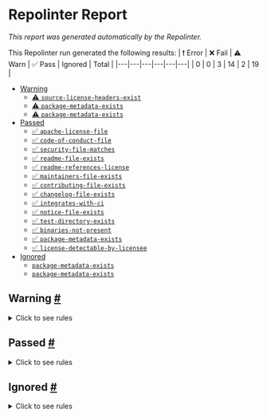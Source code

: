 # Repolinter Report

*This report was generated automatically by the Repolinter.*

This Repolinter run generated the following results:
| ❗  Error | ❌  Fail | ⚠️  Warn | ✅  Pass | Ignored | Total |
|---|---|---|---|---|---|
| 0 | 0 | 3 | 14 | 2 | 19 |

- [Warning](#user-content-warning)
  - [⚠️ `source-license-headers-exist`](#user-content--source-license-headers-exist)
  - [⚠️ `package-metadata-exists`](#user-content--package-metadata-exists)
  - [⚠️ `package-metadata-exists`](#user-content--package-metadata-exists)
- [Passed](#user-content-passed)
  - [✅ `apache-license-file`](#user-content--apache-license-file)
  - [✅ `code-of-conduct-file`](#user-content--code-of-conduct-file)
  - [✅ `security-file-matches`](#user-content--security-file-matches)
  - [✅ `readme-file-exists`](#user-content--readme-file-exists)
  - [✅ `readme-references-license`](#user-content--readme-references-license)
  - [✅ `maintainers-file-exists`](#user-content--maintainers-file-exists)
  - [✅ `contributing-file-exists`](#user-content--contributing-file-exists)
  - [✅ `changelog-file-exists`](#user-content--changelog-file-exists)
  - [✅ `integrates-with-ci`](#user-content--integrates-with-ci)
  - [✅ `notice-file-exists`](#user-content--notice-file-exists)
  - [✅ `test-directory-exists`](#user-content--test-directory-exists)
  - [✅ `binaries-not-present`](#user-content--binaries-not-present)
  - [✅ `package-metadata-exists`](#user-content--package-metadata-exists)
  - [✅ `license-detectable-by-licensee`](#user-content--license-detectable-by-licensee)
- [Ignored](#user-content-ignored)
  - [`package-metadata-exists`](#user-content-package-metadata-exists)
  - [`package-metadata-exists`](#user-content-package-metadata-exists)

## Warning <a href="#user-content-warning" id="warning">#</a>

<details>
<summary>Click to see rules</summary>

### ⚠️ `source-license-headers-exist` <a href="#user-content--source-license-headers-exist" id="-source-license-headers-exist">#</a>

Below is a list of files or patterns that failed:

- `protoutil/fakes/signer_serializer.go`: The first 7 lines do not contain the pattern(s): Copyright, License.
- `common/configtx/mock/policy.go`: The first 7 lines do not contain the pattern(s): Copyright, License.
- `common/configtx/mock/policy_manager.go`: The first 7 lines do not contain the pattern(s): Copyright, License.
- `common/deliver/mock/block_iterator.go`: The first 7 lines do not contain the pattern(s): Copyright, License.
- `common/deliver/mock/block_reader.go`: The first 7 lines do not contain the pattern(s): Copyright, License.
- `common/deliver/mock/chain.go`: The first 7 lines do not contain the pattern(s): Copyright, License.
- `common/deliver/mock/chain_manager.go`: The first 7 lines do not contain the pattern(s): Copyright, License.
- `common/deliver/mock/filtered_response_sender.go`: The first 7 lines do not contain the pattern(s): Copyright, License.
- `common/deliver/mock/inspector.go`: The first 7 lines do not contain the pattern(s): Copyright, License.
- `common/deliver/mock/policy_checker.go`: The first 7 lines do not contain the pattern(s): Copyright, License.
- `common/deliver/mock/private_data_response_sender.go`: The first 7 lines do not contain the pattern(s): Copyright, License.
- `common/deliver/mock/receiver.go`: The first 7 lines do not contain the pattern(s): Copyright, License.
- `common/deliver/mock/response_sender.go`: The first 7 lines do not contain the pattern(s): Copyright, License.
- `common/flogging/mock/observer.go`: The first 7 lines do not contain the pattern(s): Copyright, License.
- `common/flogging/mock/write_syncer.go`: The first 7 lines do not contain the pattern(s): Copyright, License.
- `common/grpclogging/fakes/echo_service.go`: The first 7 lines do not contain the pattern(s): Copyright, License.
- `common/grpclogging/fakes/leveler.go`: The first 7 lines do not contain the pattern(s): Copyright, License.
- `common/grpcmetrics/fakes/echo_service.go`: The first 7 lines do not contain the pattern(s): Copyright, License.
- `common/metrics/metricsfakes/counter.go`: The first 7 lines do not contain the pattern(s): Copyright, License.
- `common/metrics/metricsfakes/gauge.go`: The first 7 lines do not contain the pattern(s): Copyright, License.
- `common/metrics/metricsfakes/histogram.go`: The first 7 lines do not contain the pattern(s): Copyright, License.
- `common/metrics/metricsfakes/provider.go`: The first 7 lines do not contain the pattern(s): Copyright, License.
- `common/policies/mocks/identity.go`: The first 7 lines do not contain the pattern(s): Copyright, License.
- `common/policies/mocks/identity_deserializer.go`: The first 7 lines do not contain the pattern(s): Copyright, License.
- `core/aclmgmt/mocks/defaultaclprovider.go`: The first 7 lines do not contain the pattern(s): Copyright, License.
- `core/aclmgmt/mocks/signer_serializer.go`: The first 7 lines do not contain the pattern(s): Copyright, License.
- `core/cclifecycle/mocks/enumerator.go`: The first 7 lines do not contain the pattern(s): Copyright, License.
- `core/cclifecycle/mocks/metadata_change_listener.go`: The first 7 lines do not contain the pattern(s): Copyright, License.
- `core/cclifecycle/mocks/query.go`: The first 7 lines do not contain the pattern(s): Copyright, License.
- `core/cclifecycle/mocks/query_creator.go`: The first 7 lines do not contain the pattern(s): Copyright, License.
- `core/chaincode/fake/application_config_retriever.go`: The first 7 lines do not contain the pattern(s): Copyright, License.
- `core/chaincode/fake/context_registry.go`: The first 7 lines do not contain the pattern(s): Copyright, License.
- `core/chaincode/fake/launch_registry.go`: The first 7 lines do not contain the pattern(s): Copyright, License.
- `core/chaincode/fake/message_handler.go`: The first 7 lines do not contain the pattern(s): Copyright, License.
- `core/chaincode/fake/query_response_builder.go`: The first 7 lines do not contain the pattern(s): Copyright, License.
- `core/chaincode/fake/registry.go`: The first 7 lines do not contain the pattern(s): Copyright, License.
- `core/chaincode/mock/acl_provider.go`: The first 7 lines do not contain the pattern(s): Copyright, License.
- `core/chaincode/mock/application_capabilities.go`: The first 7 lines do not contain the pattern(s): Copyright, License.
- `core/chaincode/mock/application_config.go`: The first 7 lines do not contain the pattern(s): Copyright, License.
- `core/chaincode/mock/ccstreamhandler.go`: The first 7 lines do not contain the pattern(s): Copyright, License.
- `core/chaincode/mock/cert_generator.go`: The first 7 lines do not contain the pattern(s): Copyright, License.
- `core/chaincode/mock/chaincode_stream.go`: The first 7 lines do not contain the pattern(s): Copyright, License.
- `core/chaincode/mock/collection_store.go`: The first 7 lines do not contain the pattern(s): Copyright, License.
- `core/chaincode/mock/connectionhandler.go`: The first 7 lines do not contain the pattern(s): Copyright, License.
- `core/chaincode/mock/container_router.go`: The first 7 lines do not contain the pattern(s): Copyright, License.
- `core/chaincode/mock/history_query_executor.go`: The first 7 lines do not contain the pattern(s): Copyright, License.
- `core/chaincode/mock/invoker.go`: The first 7 lines do not contain the pattern(s): Copyright, License.
- `core/chaincode/mock/ledger_getter.go`: The first 7 lines do not contain the pattern(s): Copyright, License.
- `core/chaincode/mock/lifecycle.go`: The first 7 lines do not contain the pattern(s): Copyright, License.
- `core/chaincode/mock/peer_ledger.go`: The first 7 lines do not contain the pattern(s): Copyright, License.
- `core/chaincode/mock/policy.go`: The first 7 lines do not contain the pattern(s): Copyright, License.
- `core/chaincode/mock/policy_manager.go`: The first 7 lines do not contain the pattern(s): Copyright, License.
- `core/chaincode/mock/resources.go`: The first 7 lines do not contain the pattern(s): Copyright, License.
- `core/chaincode/mock/results_iterator.go`: The first 7 lines do not contain the pattern(s): Copyright, License.
- `core/chaincode/mock/runtime.go`: The first 7 lines do not contain the pattern(s): Copyright, License.
- `core/chaincode/mock/transaction_registry.go`: The first 7 lines do not contain the pattern(s): Copyright, License.
- `core/chaincode/mock/tx_simulator.go`: The first 7 lines do not contain the pattern(s): Copyright, License.
- `core/container/mock/docker_builder.go`: The first 7 lines do not contain the pattern(s): Copyright, License.
- `core/container/mock/external_builder.go`: The first 7 lines do not contain the pattern(s): Copyright, License.
- `core/container/mock/instance.go`: The first 7 lines do not contain the pattern(s): Copyright, License.
- `core/container/mock/package_provider.go`: The first 7 lines do not contain the pattern(s): Copyright, License.
- `core/deliverservice/fake/ledger_info.go`: The first 7 lines do not contain the pattern(s): Copyright, License.
- `core/dispatcher/mock/protobuf.go`: The first 7 lines do not contain the pattern(s): Copyright, License.
- `core/endorser/fake/channel_fetcher.go`: The first 7 lines do not contain the pattern(s): Copyright, License.
- `core/endorser/fake/history_query_executor.go`: The first 7 lines do not contain the pattern(s): Copyright, License.
- `core/endorser/fake/id_deserializer.go`: The first 7 lines do not contain the pattern(s): Copyright, License.
- `core/endorser/fake/identity.go`: The first 7 lines do not contain the pattern(s): Copyright, License.
- `core/endorser/fake/prvt_data_distributor.go`: The first 7 lines do not contain the pattern(s): Copyright, License.
- `core/endorser/fake/query_executor.go`: The first 7 lines do not contain the pattern(s): Copyright, License.
- `core/endorser/fake/support.go`: The first 7 lines do not contain the pattern(s): Copyright, License.
- `core/endorser/fake/tx_simulator.go`: The first 7 lines do not contain the pattern(s): Copyright, License.
- `core/endorser/mocks/channel_state_retriever.go`: The first 7 lines do not contain the pattern(s): Copyright, License.
- `core/endorser/mocks/plugin_mapper.go`: The first 7 lines do not contain the pattern(s): Copyright, License.
- `core/endorser/mocks/query_creator.go`: The first 7 lines do not contain the pattern(s): Copyright, License.
- `core/endorser/mocks/transient_store_retriever.go`: The first 7 lines do not contain the pattern(s): Copyright, License.
- `core/ledger/mock/cc_event_listener.go`: The first 7 lines do not contain the pattern(s): Copyright, License.
- `core/ledger/mock/cc_event_provider.go`: The first 7 lines do not contain the pattern(s): Copyright, License.
- `core/ledger/mock/custom_tx_processor.go`: The first 7 lines do not contain the pattern(s): Copyright, License.
- `core/ledger/mock/deployed_ccinfo_provider.go`: The first 7 lines do not contain the pattern(s): Copyright, License.
- `core/ledger/mock/health_check_registry.go`: The first 7 lines do not contain the pattern(s): Copyright, License.
- `core/ledger/mock/membership_info_provider.go`: The first 7 lines do not contain the pattern(s): Copyright, License.
- `core/ledger/mock/query_executor.go`: The first 7 lines do not contain the pattern(s): Copyright, License.
- `core/ledger/mock/state_listener.go`: The first 7 lines do not contain the pattern(s): Copyright, License.
- `core/ledger/mock/tx_simulator.go`: The first 7 lines do not contain the pattern(s): Copyright, License.
- `core/middleware/fakes/http_handler.go`: The first 7 lines do not contain the pattern(s): Copyright, License.
- `core/operations/fakes/healthchecker.go`: The first 7 lines do not contain the pattern(s): Copyright, License.
- `core/operations/fakes/logger.go`: The first 7 lines do not contain the pattern(s): Copyright, License.
- `core/peer/mock/collection_policy_checker.go`: The first 7 lines do not contain the pattern(s): Copyright, License.
- `core/peer/mock/identity_deserializer_manager.go`: The first 7 lines do not contain the pattern(s): Copyright, License.
- `core/peer/mock/peer_ledger.go`: The first 7 lines do not contain the pattern(s): Copyright, License.
- `core/policy/mocks/channel_policy_manager_getter.go`: The first 7 lines do not contain the pattern(s): Copyright, License.
- `core/policy/mocks/channel_policy_reference_provider.go`: The first 7 lines do not contain the pattern(s): Copyright, License.
- `core/policy/mocks/identity.go`: The first 7 lines do not contain the pattern(s): Copyright, License.
- `core/policy/mocks/identity_deserializer.go`: The first 7 lines do not contain the pattern(s): Copyright, License.
- `core/policy/mocks/policy.go`: The first 7 lines do not contain the pattern(s): Copyright, License.
- `core/policy/mocks/policy_manager.go`: The first 7 lines do not contain the pattern(s): Copyright, License.
- `core/policy/mocks/signature_policy_provider.go`: The first 7 lines do not contain the pattern(s): Copyright, License.
- `core/scc/mock/chaincode.go`: The first 7 lines do not contain the pattern(s): Copyright, License.
- `core/scc/mock/chaincode_stream_handler.go`: The first 7 lines do not contain the pattern(s): Copyright, License.
- `core/scc/mock/selfdescribingsyscc.go`: The first 7 lines do not contain the pattern(s): Copyright, License.
- `discovery/cmd/mocks/channel_response.go`: The first 7 lines do not contain the pattern(s): Copyright, License.
- `discovery/cmd/mocks/command_registrar.go`: The first 7 lines do not contain the pattern(s): Copyright, License.
- `discovery/cmd/mocks/local_response.go`: The first 7 lines do not contain the pattern(s): Copyright, License.
- `discovery/cmd/mocks/response_parser.go`: The first 7 lines do not contain the pattern(s): Copyright, License.
- `discovery/cmd/mocks/service_response.go`: The first 7 lines do not contain the pattern(s): Copyright, License.
- `discovery/cmd/mocks/stub.go`: The first 7 lines do not contain the pattern(s): Copyright, License.
- `discovery/support/mocks/channel_config_getter.go`: The first 7 lines do not contain the pattern(s): Copyright, License.
- `discovery/support/mocks/channel_policy_manager_getter.go`: The first 7 lines do not contain the pattern(s): Copyright, License.
- `discovery/support/mocks/config_block_getter.go`: The first 7 lines do not contain the pattern(s): Copyright, License.
- `discovery/support/mocks/configtx_validator.go`: The first 7 lines do not contain the pattern(s): Copyright, License.
- `discovery/support/mocks/evaluator.go`: The first 7 lines do not contain the pattern(s): Copyright, License.
- `discovery/support/mocks/gossip_support.go`: The first 7 lines do not contain the pattern(s): Copyright, License.
- `discovery/support/mocks/identity.go`: The first 7 lines do not contain the pattern(s): Copyright, License.
- `discovery/support/mocks/msp_manager.go`: The first 7 lines do not contain the pattern(s): Copyright, License.
- `discovery/support/mocks/policy_manager.go`: The first 7 lines do not contain the pattern(s): Copyright, License.
- `discovery/support/mocks/resources.go`: The first 7 lines do not contain the pattern(s): Copyright, License.
- `discovery/support/mocks/verifier.go`: The first 7 lines do not contain the pattern(s): Copyright, License.
- `gossip/api/mocks/security_advisor.go`: The first 7 lines do not contain the pattern(s): Copyright, License.
- `gossip/comm/mocks/mock_stream.go`: The first 7 lines do not contain the pattern(s): Copyright, License.
- `gossip/privdata/mocks/app_capabilities.go`: The first 7 lines do not contain the pattern(s): Copyright, License.
- `gossip/privdata/mocks/capability_provider.go`: The first 7 lines do not contain the pattern(s): Copyright, License.
- `gossip/privdata/mocks/collection_access_factory.go`: The first 7 lines do not contain the pattern(s): Copyright, License.
- `gossip/privdata/mocks/collection_access_policy.go`: The first 7 lines do not contain the pattern(s): Copyright, License.
- `gossip/privdata/mocks/collection_store.go`: The first 7 lines do not contain the pattern(s): Copyright, License.
- `gossip/privdata/mocks/committer.go`: The first 7 lines do not contain the pattern(s): Copyright, License.
- `gossip/privdata/mocks/config_history_retriever.go`: The first 7 lines do not contain the pattern(s): Copyright, License.
- `gossip/privdata/mocks/missing_pvt_data_tracker.go`: The first 7 lines do not contain the pattern(s): Copyright, License.
- `gossip/privdata/mocks/reconciliation_fetcher.go`: The first 7 lines do not contain the pattern(s): Copyright, License.
- `gossip/privdata/mocks/rw_set_scanner.go`: The first 7 lines do not contain the pattern(s): Copyright, License.
- `gossip/privdata/mocks/sleeper.go`: The first 7 lines do not contain the pattern(s): Copyright, License.
- `gossip/service/mocks/signer_serializer.go`: The first 7 lines do not contain the pattern(s): Copyright, License.
- `orderer/consensus/hcs/app_msg_processor.go`: The first 7 lines do not contain the pattern(s): Copyright.
- `orderer/consensus/hcs/app_msg_processor_test.go`: The first 7 lines do not contain the pattern(s): Copyright.
- `orderer/consensus/hcs/chain.go`: The first 7 lines do not contain the pattern(s): Copyright.
- `orderer/consensus/hcs/chain_test.go`: The first 7 lines do not contain the pattern(s): Copyright.
- `orderer/consensus/hcs/consenter.go`: The first 7 lines do not contain the pattern(s): Copyright.
- `orderer/consensus/hcs/consenter_test.go`: The first 7 lines do not contain the pattern(s): Copyright.
- `orderer/consensus/hcs/hcs_factory_impl.go`: The first 7 lines do not contain the pattern(s): Copyright, License.
- `orderer/consensus/hcs/metrics.go`: The first 7 lines do not contain the pattern(s): Copyright.
- `orderer/consensus/hcs/metrics_test.go`: The first 7 lines do not contain the pattern(s): Copyright.
- `orderer/consensus/mocks/mock_consenter_support.go`: The first 7 lines do not contain the pattern(s): Copyright, License.
- `bccsp/idemix/handlers/mock/big.go`: The first 7 lines do not contain the pattern(s): Copyright, License.
- `bccsp/idemix/handlers/mock/credential.go`: The first 7 lines do not contain the pattern(s): Copyright, License.
- `bccsp/idemix/handlers/mock/credrequest.go`: The first 7 lines do not contain the pattern(s): Copyright, License.
- `bccsp/idemix/handlers/mock/ecp.go`: The first 7 lines do not contain the pattern(s): Copyright, License.
- `bccsp/idemix/handlers/mock/issuer.go`: The first 7 lines do not contain the pattern(s): Copyright, License.
- `bccsp/idemix/handlers/mock/issuer_public_key.go`: The first 7 lines do not contain the pattern(s): Copyright, License.
- `bccsp/idemix/handlers/mock/issuer_secret_key.go`: The first 7 lines do not contain the pattern(s): Copyright, License.
- `bccsp/idemix/handlers/mock/nymsignature_scheme.go`: The first 7 lines do not contain the pattern(s): Copyright, License.
- `bccsp/idemix/handlers/mock/revocation.go`: The first 7 lines do not contain the pattern(s): Copyright, License.
- `bccsp/idemix/handlers/mock/signature_scheme.go`: The first 7 lines do not contain the pattern(s): Copyright, License.
- `bccsp/idemix/handlers/mock/user.go`: The first 7 lines do not contain the pattern(s): Copyright, License.
- `common/flogging/httpadmin/fakes/logging.go`: The first 7 lines do not contain the pattern(s): Copyright, License.
- `common/ledger/testutil/fakes/signing_identity.go`: The first 7 lines do not contain the pattern(s): Copyright, License.
- `core/chaincode/extcc/mock/ccstreamhandler.go`: The first 7 lines do not contain the pattern(s): Copyright, License.
- `core/chaincode/lifecycle/mock/aclprovider.go`: The first 7 lines do not contain the pattern(s): Copyright, License.
- `core/chaincode/lifecycle/mock/application_capabilities.go`: The first 7 lines do not contain the pattern(s): Copyright, License.
- `core/chaincode/lifecycle/mock/application_config.go`: The first 7 lines do not contain the pattern(s): Copyright, License.
- `core/chaincode/lifecycle/mock/application_org_config.go`: The first 7 lines do not contain the pattern(s): Copyright, License.
- `core/chaincode/lifecycle/mock/chaincode_builder.go`: The first 7 lines do not contain the pattern(s): Copyright, License.
- `core/chaincode/lifecycle/mock/chaincode_info_cache.go`: The first 7 lines do not contain the pattern(s): Copyright, License.
- `core/chaincode/lifecycle/mock/chaincode_info_provider.go`: The first 7 lines do not contain the pattern(s): Copyright, License.
- `core/chaincode/lifecycle/mock/chaincode_launcher.go`: The first 7 lines do not contain the pattern(s): Copyright, License.
- `core/chaincode/lifecycle/mock/chaincode_store.go`: The first 7 lines do not contain the pattern(s): Copyright, License.
- `core/chaincode/lifecycle/mock/chaincode_stub.go`: The first 7 lines do not contain the pattern(s): Copyright, License.
- `core/chaincode/lifecycle/mock/channel_config.go`: The first 7 lines do not contain the pattern(s): Copyright, License.
- `core/chaincode/lifecycle/mock/channel_config_source.go`: The first 7 lines do not contain the pattern(s): Copyright, License.
- `core/chaincode/lifecycle/mock/channel_policy_reference_provider.go`: The first 7 lines do not contain the pattern(s): Copyright, License.
- `core/chaincode/lifecycle/mock/convertible_policy.go`: The first 7 lines do not contain the pattern(s): Copyright, License.
- `core/chaincode/lifecycle/mock/inconvertible_policy.go`: The first 7 lines do not contain the pattern(s): Copyright, License.
- `core/chaincode/lifecycle/mock/install_listener.go`: The first 7 lines do not contain the pattern(s): Copyright, License.
- `core/chaincode/lifecycle/mock/installed_chaincodes_lister.go`: The first 7 lines do not contain the pattern(s): Copyright, License.
- `core/chaincode/lifecycle/mock/legacy_ccinfo.go`: The first 7 lines do not contain the pattern(s): Copyright, License.
- `core/chaincode/lifecycle/mock/legacy_lifecycle.go`: The first 7 lines do not contain the pattern(s): Copyright, License.
- `core/chaincode/lifecycle/mock/legacy_metadata_provider.go`: The first 7 lines do not contain the pattern(s): Copyright, License.
- `core/chaincode/lifecycle/mock/metadata_handler.go`: The first 7 lines do not contain the pattern(s): Copyright, License.
- `core/chaincode/lifecycle/mock/metadata_update_listener.go`: The first 7 lines do not contain the pattern(s): Copyright, License.
- `core/chaincode/lifecycle/mock/msp.go`: The first 7 lines do not contain the pattern(s): Copyright, License.
- `core/chaincode/lifecycle/mock/msp_manager.go`: The first 7 lines do not contain the pattern(s): Copyright, License.
- `core/chaincode/lifecycle/mock/package_parser.go`: The first 7 lines do not contain the pattern(s): Copyright, License.
- `core/chaincode/lifecycle/mock/policy_manager.go`: The first 7 lines do not contain the pattern(s): Copyright, License.
- `core/chaincode/lifecycle/mock/query_executor.go`: The first 7 lines do not contain the pattern(s): Copyright, License.
- `core/chaincode/lifecycle/mock/queryexecutor_provider.go`: The first 7 lines do not contain the pattern(s): Copyright, License.
- `core/chaincode/lifecycle/mock/results_iterator.go`: The first 7 lines do not contain the pattern(s): Copyright, License.
- `core/chaincode/lifecycle/mock/rw_state.go`: The first 7 lines do not contain the pattern(s): Copyright, License.
- `core/chaincode/lifecycle/mock/scc_functions.go`: The first 7 lines do not contain the pattern(s): Copyright, License.
- `core/chaincode/lifecycle/mock/state_iterator.go`: The first 7 lines do not contain the pattern(s): Copyright, License.
- `core/chaincode/lifecycle/mock/validation_state.go`: The first 7 lines do not contain the pattern(s): Copyright, License.
- `core/chaincode/persistence/mock/ioreadwriter.go`: The first 7 lines do not contain the pattern(s): Copyright, License.
- `core/chaincode/persistence/mock/legacy_cc_package_locator.go`: The first 7 lines do not contain the pattern(s): Copyright, License.
- `core/chaincode/persistence/mock/metadata_provider.go`: The first 7 lines do not contain the pattern(s): Copyright, License.
- `core/chaincode/persistence/mock/osfileinfo.go`: The first 7 lines do not contain the pattern(s): Copyright, License.
- `core/chaincode/platforms/mock/package_writer.go`: The first 7 lines do not contain the pattern(s): Copyright, License.
- `core/chaincode/platforms/mock/platform.go`: The first 7 lines do not contain the pattern(s): Copyright, License.
- `core/committer/txvalidator/mocks/application_capabilities.go`: The first 7 lines do not contain the pattern(s): Copyright, License.
- `core/committer/txvalidator/mocks/capability_provider.go`: The first 7 lines do not contain the pattern(s): Copyright, License.
- `core/committer/txvalidator/mocks/query_executor.go`: The first 7 lines do not contain the pattern(s): Copyright, License.
- `core/committer/txvalidator/mocks/validator.go`: The first 7 lines do not contain the pattern(s): Copyright, License.
- `core/common/privdata/mock/chaincode_info_provider.go`: The first 7 lines do not contain the pattern(s): Copyright, License.
- `core/common/privdata/mock/identity_deserializer_factory.go`: The first 7 lines do not contain the pattern(s): Copyright, License.
- `core/common/privdata/mock/query_executor.go`: The first 7 lines do not contain the pattern(s): Copyright, License.
- `core/common/privdata/mock/query_executor_factory.go`: The first 7 lines do not contain the pattern(s): Copyright, License.
- `core/container/dockercontroller/mock/dockerclient.go`: The first 7 lines do not contain the pattern(s): Copyright, License.
- `core/container/dockercontroller/mock/platform_builder.go`: The first 7 lines do not contain the pattern(s): Copyright, License.
- `core/ledger/pvtdatapolicy/mock/coll_info_provider.go`: The first 7 lines do not contain the pattern(s): Copyright, License.
- `core/scc/cscc/mocks/acl_provider.go`: The first 7 lines do not contain the pattern(s): Copyright, License.
- `core/scc/cscc/mocks/chaincode_stub.go`: The first 7 lines do not contain the pattern(s): Copyright, License.
- `core/scc/cscc/mocks/channel_policy_manager_getter.go`: The first 7 lines do not contain the pattern(s): Copyright, License.
- `core/scc/cscc/mocks/policy_checker.go`: The first 7 lines do not contain the pattern(s): Copyright, License.
- `core/scc/cscc/mocks/store_provider.go`: The first 7 lines do not contain the pattern(s): Copyright, License.
- `core/scc/lscc/mock/application.go`: The first 7 lines do not contain the pattern(s): Copyright, License.
- `core/scc/lscc/mock/application_capabilities.go`: The first 7 lines do not contain the pattern(s): Copyright, License.
- `core/scc/lscc/mock/cc_package.go`: The first 7 lines do not contain the pattern(s): Copyright, License.
- `core/scc/lscc/mock/chaincode_builder.go`: The first 7 lines do not contain the pattern(s): Copyright, License.
- `core/scc/lscc/mock/chaincode_stub.go`: The first 7 lines do not contain the pattern(s): Copyright, License.
- `core/scc/lscc/mock/fs_support.go`: The first 7 lines do not contain the pattern(s): Copyright, License.
- `core/scc/lscc/mock/query_executor.go`: The first 7 lines do not contain the pattern(s): Copyright, License.
- `core/scc/lscc/mock/results_iterator.go`: The first 7 lines do not contain the pattern(s): Copyright, License.
- `core/scc/lscc/mock/state_query_iterator.go`: The first 7 lines do not contain the pattern(s): Copyright, License.
- `core/scc/lscc/mock/system_chaincode_provider.go`: The first 7 lines do not contain the pattern(s): Copyright, License.
- `discovery/support/gossip/mocks/gossip.go`: The first 7 lines do not contain the pattern(s): Copyright, License.
- `internal/configtxgen/encoder/fakes/signer_serializer.go`: The first 7 lines do not contain the pattern(s): Copyright, License.
- `internal/peer/chaincode/mock/deliver.go`: The first 7 lines do not contain the pattern(s): Copyright, License.
- `internal/peer/chaincode/mock/deliver_client.go`: The first 7 lines do not contain the pattern(s): Copyright, License.
- `internal/peer/chaincode/mock/signer_serializer.go`: The first 7 lines do not contain the pattern(s): Copyright, License.
- `internal/peer/channel/mock/signer_serializer.go`: The first 7 lines do not contain the pattern(s): Copyright, License.
- `internal/peer/common/mock/deliverservice.go`: The first 7 lines do not contain the pattern(s): Copyright, License.
- `internal/peer/common/mock/signer_serializer.go`: The first 7 lines do not contain the pattern(s): Copyright, License.
- `internal/peer/gossip/mocks/policy_manager.go`: The first 7 lines do not contain the pattern(s): Copyright, License.
- `internal/peer/gossip/mocks/signer_serializer.go`: The first 7 lines do not contain the pattern(s): Copyright, License.
- `internal/peer/node/mock/get_ledger.go`: The first 7 lines do not contain the pattern(s): Copyright, License.
- `internal/peer/node/mock/peer_ledger.go`: The first 7 lines do not contain the pattern(s): Copyright, License.
- `internal/peer/packaging/mock/platform.go`: The first 7 lines do not contain the pattern(s): Copyright, License.
- `orderer/common/blockcutter/mock/config_fetcher.go`: The first 7 lines do not contain the pattern(s): Copyright, License.
- `orderer/common/blockcutter/mock/metrics_histogram.go`: The first 7 lines do not contain the pattern(s): Copyright, License.
- `orderer/common/blockcutter/mock/metrics_provider.go`: The first 7 lines do not contain the pattern(s): Copyright, License.
- `orderer/common/blockcutter/mock/orderer_config.go`: The first 7 lines do not contain the pattern(s): Copyright, License.
- `orderer/common/broadcast/mock/ab_server.go`: The first 7 lines do not contain the pattern(s): Copyright, License.
- `orderer/common/broadcast/mock/channel_support.go`: The first 7 lines do not contain the pattern(s): Copyright, License.
- `orderer/common/broadcast/mock/channel_support_registrar.go`: The first 7 lines do not contain the pattern(s): Copyright, License.
- `orderer/common/broadcast/mock/metrics_counter.go`: The first 7 lines do not contain the pattern(s): Copyright, License.
- `orderer/common/broadcast/mock/metrics_histogram.go`: The first 7 lines do not contain the pattern(s): Copyright, License.
- `orderer/common/broadcast/mock/metrics_provider.go`: The first 7 lines do not contain the pattern(s): Copyright, License.
- `orderer/common/channelparticipation/mocks/channel_management.go`: The first 7 lines do not contain the pattern(s): Copyright, License.
- `orderer/common/cluster/mocks/block_retriever.go`: The first 7 lines do not contain the pattern(s): Copyright, License.
- `orderer/common/cluster/mocks/block_verifier.go`: The first 7 lines do not contain the pattern(s): Copyright, License.
- `orderer/common/cluster/mocks/chain_puller.go`: The first 7 lines do not contain the pattern(s): Copyright, License.
- `orderer/common/cluster/mocks/channel_lister.go`: The first 7 lines do not contain the pattern(s): Copyright, License.
- `orderer/common/cluster/mocks/cluster_client.go`: The first 7 lines do not contain the pattern(s): Copyright, License.
- `orderer/common/cluster/mocks/communicator.go`: The first 7 lines do not contain the pattern(s): Copyright, License.
- `orderer/common/cluster/mocks/dispatcher.go`: The first 7 lines do not contain the pattern(s): Copyright, License.
- `orderer/common/cluster/mocks/handler.go`: The first 7 lines do not contain the pattern(s): Copyright, License.
- `orderer/common/cluster/mocks/ledger_factory.go`: The first 7 lines do not contain the pattern(s): Copyright, License.
- `orderer/common/cluster/mocks/ledger_writer.go`: The first 7 lines do not contain the pattern(s): Copyright, License.
- `orderer/common/cluster/mocks/metrics_provider.go`: The first 7 lines do not contain the pattern(s): Copyright, License.
- `orderer/common/cluster/mocks/policy.go`: The first 7 lines do not contain the pattern(s): Copyright, License.
- `orderer/common/cluster/mocks/policy_manager.go`: The first 7 lines do not contain the pattern(s): Copyright, License.
- `orderer/common/cluster/mocks/secure_dialer.go`: The first 7 lines do not contain the pattern(s): Copyright, License.
- `orderer/common/cluster/mocks/signer_serializer.go`: The first 7 lines do not contain the pattern(s): Copyright, License.
- `orderer/common/cluster/mocks/step_client.go`: The first 7 lines do not contain the pattern(s): Copyright, License.
- `orderer/common/cluster/mocks/step_stream.go`: The first 7 lines do not contain the pattern(s): Copyright, License.
- `orderer/common/cluster/mocks/verifier_factory.go`: The first 7 lines do not contain the pattern(s): Copyright, License.
- `orderer/common/cluster/mocks/verifier_retriever.go`: The first 7 lines do not contain the pattern(s): Copyright, License.
- `orderer/common/msgprocessor/mocks/channel_capabilities.go`: The first 7 lines do not contain the pattern(s): Copyright, License.
- `orderer/common/msgprocessor/mocks/channel_config.go`: The first 7 lines do not contain the pattern(s): Copyright, License.
- `orderer/common/msgprocessor/mocks/config_resources.go`: The first 7 lines do not contain the pattern(s): Copyright, License.
- `orderer/common/msgprocessor/mocks/configtx_validator.go`: The first 7 lines do not contain the pattern(s): Copyright, License.
- `orderer/common/msgprocessor/mocks/metadata_validator.go`: The first 7 lines do not contain the pattern(s): Copyright, License.
- `orderer/common/msgprocessor/mocks/orderer_capabilities.go`: The first 7 lines do not contain the pattern(s): Copyright, License.
- `orderer/common/msgprocessor/mocks/orderer_config.go`: The first 7 lines do not contain the pattern(s): Copyright, License.
- `orderer/common/msgprocessor/mocks/policy.go`: The first 7 lines do not contain the pattern(s): Copyright, License.
- `orderer/common/msgprocessor/mocks/policy_manager.go`: The first 7 lines do not contain the pattern(s): Copyright, License.
- `orderer/common/msgprocessor/mocks/sig_filter_support.go`: The first 7 lines do not contain the pattern(s): Copyright, License.
- `orderer/common/msgprocessor/mocks/signer_serializer.go`: The first 7 lines do not contain the pattern(s): Copyright, License.
- `orderer/common/multichannel/mocks/channel_capabilities.go`: The first 7 lines do not contain the pattern(s): Copyright, License.
- `orderer/common/multichannel/mocks/channel_config.go`: The first 7 lines do not contain the pattern(s): Copyright, License.
- `orderer/common/multichannel/mocks/configtx_validator.go`: The first 7 lines do not contain the pattern(s): Copyright, License.
- `orderer/common/multichannel/mocks/orderer_capabilities.go`: The first 7 lines do not contain the pattern(s): Copyright, License.
- `orderer/common/multichannel/mocks/orderer_config.go`: The first 7 lines do not contain the pattern(s): Copyright, License.
- `orderer/common/multichannel/mocks/policy.go`: The first 7 lines do not contain the pattern(s): Copyright, License.
- `orderer/common/multichannel/mocks/policy_manager.go`: The first 7 lines do not contain the pattern(s): Copyright, License.
- `orderer/common/multichannel/mocks/read_writer.go`: The first 7 lines do not contain the pattern(s): Copyright, License.
- `orderer/common/multichannel/mocks/resources.go`: The first 7 lines do not contain the pattern(s): Copyright, License.
- `orderer/common/multichannel/mocks/signer_serializer.go`: The first 7 lines do not contain the pattern(s): Copyright, License.
- `orderer/common/onboarding/mocks/chain_replicator.go`: The first 7 lines do not contain the pattern(s): Copyright, License.
- `orderer/common/onboarding/mocks/factory.go`: The first 7 lines do not contain the pattern(s): Copyright, License.
- `orderer/common/onboarding/mocks/read_writer.go`: The first 7 lines do not contain the pattern(s): Copyright, License.
- `orderer/common/onboarding/mocks/signer_serializer.go`: The first 7 lines do not contain the pattern(s): Copyright, License.
- `orderer/common/server/mocks/health_checker.go`: The first 7 lines do not contain the pattern(s): Copyright, License.
- `orderer/common/server/mocks/identity.go`: The first 7 lines do not contain the pattern(s): Copyright, License.
- `orderer/common/server/mocks/signer_serializer.go`: The first 7 lines do not contain the pattern(s): Copyright, License.
- `orderer/consensus/etcdraft/mocks/chain_getter.go`: The first 7 lines do not contain the pattern(s): Copyright, License.
- `orderer/consensus/etcdraft/mocks/configurator.go`: The first 7 lines do not contain the pattern(s): Copyright, License.
- `orderer/consensus/etcdraft/mocks/inactive_chain_registry.go`: The first 7 lines do not contain the pattern(s): Copyright, License.
- `orderer/consensus/etcdraft/mocks/message_receiver.go`: The first 7 lines do not contain the pattern(s): Copyright, License.
- `orderer/consensus/etcdraft/mocks/mock_blockpuller.go`: The first 7 lines do not contain the pattern(s): Copyright, License.
- `orderer/consensus/etcdraft/mocks/mock_rpc.go`: The first 7 lines do not contain the pattern(s): Copyright, License.
- `orderer/consensus/etcdraft/mocks/msp.go`: The first 7 lines do not contain the pattern(s): Copyright, License.
- `orderer/consensus/etcdraft/mocks/orderer_capabilities.go`: The first 7 lines do not contain the pattern(s): Copyright, License.
- `orderer/consensus/etcdraft/mocks/orderer_config.go`: The first 7 lines do not contain the pattern(s): Copyright, License.
- `orderer/consensus/etcdraft/mocks/orderer_org.go`: The first 7 lines do not contain the pattern(s): Copyright, License.
- `orderer/consensus/etcdraft/mocks/receiver_getter.go`: The first 7 lines do not contain the pattern(s): Copyright, License.
- `orderer/consensus/hcs/factory/hcs_support.go`: The first 7 lines do not contain the pattern(s): Copyright, License.
- `orderer/consensus/hcs/mock/app_msg_processor.go`: The first 7 lines do not contain the pattern(s): Copyright, License.
- `orderer/consensus/hcs/mock/block_cipher.go`: The first 7 lines do not contain the pattern(s): Copyright, License.
- `orderer/consensus/hcs/mock/channel_capabilities.go`: The first 7 lines do not contain the pattern(s): Copyright, License.
- `orderer/consensus/hcs/mock/channel_config.go`: The first 7 lines do not contain the pattern(s): Copyright, License.
- `orderer/consensus/hcs/mock/consensus_client.go`: The first 7 lines do not contain the pattern(s): Copyright, License.
- `orderer/consensus/hcs/mock/hcs_client_factory.go`: The first 7 lines do not contain the pattern(s): Copyright, License.
- `orderer/consensus/hcs/mock/health_checker.go`: The first 7 lines do not contain the pattern(s): Copyright, License.
- `orderer/consensus/hcs/mock/identity.go`: The first 7 lines do not contain the pattern(s): Copyright, License.
- `orderer/consensus/hcs/mock/mirror_client.go`: The first 7 lines do not contain the pattern(s): Copyright, License.
- `orderer/consensus/hcs/mock/orderer_capabilities.go`: The first 7 lines do not contain the pattern(s): Copyright, License.
- `orderer/consensus/hcs/mock/orderer_config.go`: The first 7 lines do not contain the pattern(s): Copyright, License.
- `orderer/consensus/hcs/mock/signer.go`: The first 7 lines do not contain the pattern(s): Copyright, License.
- `orderer/consensus/kafka/mock/channel_capabilities.go`: The first 7 lines do not contain the pattern(s): Copyright, License.
- `orderer/consensus/kafka/mock/channel_config.go`: The first 7 lines do not contain the pattern(s): Copyright, License.
- `orderer/consensus/kafka/mock/health_checker.go`: The first 7 lines do not contain the pattern(s): Copyright, License.
- `orderer/consensus/kafka/mock/metrics_gauge.go`: The first 7 lines do not contain the pattern(s): Copyright, License.
- `orderer/consensus/kafka/mock/metrics_histogram.go`: The first 7 lines do not contain the pattern(s): Copyright, License.
- `orderer/consensus/kafka/mock/metrics_meter.go`: The first 7 lines do not contain the pattern(s): Copyright, License.
- `orderer/consensus/kafka/mock/metrics_provider.go`: The first 7 lines do not contain the pattern(s): Copyright, License.
- `orderer/consensus/kafka/mock/metrics_registry.go`: The first 7 lines do not contain the pattern(s): Copyright, License.
- `orderer/consensus/kafka/mock/orderer_capabilities.go`: The first 7 lines do not contain the pattern(s): Copyright, License.
- `orderer/consensus/kafka/mock/orderer_config.go`: The first 7 lines do not contain the pattern(s): Copyright, License.
- `orderer/consensus/kafka/mock/sync_producer.go`: The first 7 lines do not contain the pattern(s): Copyright, License.
- `orderer/consensus/solo/mocks/orderer_config.go`: The first 7 lines do not contain the pattern(s): Copyright, License.
- `core/committer/txvalidator/v14/mocks/capabilities.go`: The first 7 lines do not contain the pattern(s): Copyright, License.
- `core/committer/txvalidator/v14/mocks/identity_deserializer.go`: The first 7 lines do not contain the pattern(s): Copyright, License.
- `core/committer/txvalidator/v14/mocks/mapper.go`: The first 7 lines do not contain the pattern(s): Copyright, License.
- `core/committer/txvalidator/v14/mocks/plugin.go`: The first 7 lines do not contain the pattern(s): Copyright, License.
- `core/committer/txvalidator/v14/mocks/plugin_factory.go`: The first 7 lines do not contain the pattern(s): Copyright, License.
- `core/committer/txvalidator/v14/mocks/query_executor_creator.go`: The first 7 lines do not contain the pattern(s): Copyright, License.
- `core/committer/txvalidator/v20/mocks/channel_policy_manager_getter.go`: The first 7 lines do not contain the pattern(s): Copyright, License.
- `core/committer/txvalidator/v20/mocks/channel_resources.go`: The first 7 lines do not contain the pattern(s): Copyright, License.
- `core/committer/txvalidator/v20/mocks/collection_resources.go`: The first 7 lines do not contain the pattern(s): Copyright, License.
- `core/committer/txvalidator/v20/mocks/dispatcher.go`: The first 7 lines do not contain the pattern(s): Copyright, License.
- `core/committer/txvalidator/v20/mocks/ledger_resources.go`: The first 7 lines do not contain the pattern(s): Copyright, License.
- `core/committer/txvalidator/v20/mocks/policy_manager.go`: The first 7 lines do not contain the pattern(s): Copyright, License.
- `core/committer/txvalidator/v20/mocks/query_executor.go`: The first 7 lines do not contain the pattern(s): Copyright, License.
- `core/common/validation/statebased/mocks/collection_resources.go`: The first 7 lines do not contain the pattern(s): Copyright, License.
- `core/common/validation/statebased/mocks/key_level_validation_parameter_manager.go`: The first 7 lines do not contain the pattern(s): Copyright, License.
- `core/handlers/validation/builtin/mocks/transaction_validator.go`: The first 7 lines do not contain the pattern(s): Copyright, License.
- `core/ledger/kvledger/tests/fakes/signer.go`: The first 7 lines do not contain the pattern(s): Copyright, License.
- `internal/peer/lifecycle/chaincode/mock/broadcast_client.go`: The first 7 lines do not contain the pattern(s): Copyright, License.
- `internal/peer/lifecycle/chaincode/mock/deliver.go`: The first 7 lines do not contain the pattern(s): Copyright, License.
- `internal/peer/lifecycle/chaincode/mock/endorser_client.go`: The first 7 lines do not contain the pattern(s): Copyright, License.
- `internal/peer/lifecycle/chaincode/mock/peer_deliver_client.go`: The first 7 lines do not contain the pattern(s): Copyright, License.
- `internal/peer/lifecycle/chaincode/mock/platform_registry.go`: The first 7 lines do not contain the pattern(s): Copyright, License.
- `internal/peer/lifecycle/chaincode/mock/reader.go`: The first 7 lines do not contain the pattern(s): Copyright, License.
- `internal/peer/lifecycle/chaincode/mock/signer.go`: The first 7 lines do not contain the pattern(s): Copyright, License.
- `internal/peer/lifecycle/chaincode/mock/writer.go`: The first 7 lines do not contain the pattern(s): Copyright, License.
- `internal/pkg/peer/blocksprovider/fake/ab_deliver_client.go`: The first 7 lines do not contain the pattern(s): Copyright, License.
- `internal/pkg/peer/blocksprovider/fake/block_verifier.go`: The first 7 lines do not contain the pattern(s): Copyright, License.
- `internal/pkg/peer/blocksprovider/fake/deliver_streamer.go`: The first 7 lines do not contain the pattern(s): Copyright, License.
- `internal/pkg/peer/blocksprovider/fake/dialer.go`: The first 7 lines do not contain the pattern(s): Copyright, License.
- `internal/pkg/peer/blocksprovider/fake/gossip_service_adapter.go`: The first 7 lines do not contain the pattern(s): Copyright, License.
- `internal/pkg/peer/blocksprovider/fake/ledger_info.go`: The first 7 lines do not contain the pattern(s): Copyright, License.
- `internal/pkg/peer/blocksprovider/fake/orderer_connection_source.go`: The first 7 lines do not contain the pattern(s): Copyright, License.
- `internal/pkg/peer/blocksprovider/fake/signer.go`: The first 7 lines do not contain the pattern(s): Copyright, License.
- `internal/pkg/peer/blocksprovider/fake/sleeper.go`: The first 7 lines do not contain the pattern(s): Copyright, License.
- `core/committer/txvalidator/v20/plugindispatcher/mocks/capabilities.go`: The first 7 lines do not contain the pattern(s): Copyright, License.
- `core/committer/txvalidator/v20/plugindispatcher/mocks/channel_policy_manager_getter.go`: The first 7 lines do not contain the pattern(s): Copyright, License.
- `core/committer/txvalidator/v20/plugindispatcher/mocks/identity_deserializer.go`: The first 7 lines do not contain the pattern(s): Copyright, License.
- `core/committer/txvalidator/v20/plugindispatcher/mocks/lifecycle_resources.go`: The first 7 lines do not contain the pattern(s): Copyright, License.
- `core/committer/txvalidator/v20/plugindispatcher/mocks/mapper.go`: The first 7 lines do not contain the pattern(s): Copyright, License.
- `core/committer/txvalidator/v20/plugindispatcher/mocks/plugin.go`: The first 7 lines do not contain the pattern(s): Copyright, License.
- `core/committer/txvalidator/v20/plugindispatcher/mocks/plugin_factory.go`: The first 7 lines do not contain the pattern(s): Copyright, License.
- `core/committer/txvalidator/v20/plugindispatcher/mocks/policy_manager.go`: The first 7 lines do not contain the pattern(s): Copyright, License.
- `core/committer/txvalidator/v20/plugindispatcher/mocks/query_executor_creator.go`: The first 7 lines do not contain the pattern(s): Copyright, License.
- `core/committer/txvalidator/v20/valinforetriever/mocks/lifecycle_resources.go`: The first 7 lines do not contain the pattern(s): Copyright, License.
- `core/handlers/validation/builtin/v12/mocks/capabilities.go`: The first 7 lines do not contain the pattern(s): Copyright, License.
- `core/handlers/validation/builtin/v12/mocks/identity_deserializer.go`: The first 7 lines do not contain the pattern(s): Copyright, License.
- `core/handlers/validation/builtin/v12/mocks/policy_evaluator.go`: The first 7 lines do not contain the pattern(s): Copyright, License.
- `core/handlers/validation/builtin/v12/mocks/state.go`: The first 7 lines do not contain the pattern(s): Copyright, License.
- `core/handlers/validation/builtin/v12/mocks/state_fetcher.go`: The first 7 lines do not contain the pattern(s): Copyright, License.
- `core/handlers/validation/builtin/v13/mocks/capabilities.go`: The first 7 lines do not contain the pattern(s): Copyright, License.
- `core/handlers/validation/builtin/v13/mocks/identity_deserializer.go`: The first 7 lines do not contain the pattern(s): Copyright, License.
- `core/handlers/validation/builtin/v13/mocks/policy_evaluator.go`: The first 7 lines do not contain the pattern(s): Copyright, License.
- `core/handlers/validation/builtin/v13/mocks/state.go`: The first 7 lines do not contain the pattern(s): Copyright, License.
- `core/handlers/validation/builtin/v13/mocks/state_based_validator.go`: The first 7 lines do not contain the pattern(s): Copyright, License.
- `core/handlers/validation/builtin/v13/mocks/state_fetcher.go`: The first 7 lines do not contain the pattern(s): Copyright, License.
- `core/handlers/validation/builtin/v20/mocks/capabilities.go`: The first 7 lines do not contain the pattern(s): Copyright, License.
- `core/handlers/validation/builtin/v20/mocks/collection_resources.go`: The first 7 lines do not contain the pattern(s): Copyright, License.
- `core/handlers/validation/builtin/v20/mocks/identity_deserializer.go`: The first 7 lines do not contain the pattern(s): Copyright, License.
- `core/handlers/validation/builtin/v20/mocks/state.go`: The first 7 lines do not contain the pattern(s): Copyright, License.
- `core/handlers/validation/builtin/v20/mocks/state_based_validator.go`: The first 7 lines do not contain the pattern(s): Copyright, License.
- `core/handlers/validation/builtin/v20/mocks/state_fetcher.go`: The first 7 lines do not contain the pattern(s): Copyright, License.
- `core/ledger/kvledger/txmgmt/privacyenabledstate/mock/channelinfo_provider.go`: The first 7 lines do not contain the pattern(s): Copyright, License.
- `core/ledger/kvledger/txmgmt/queryutil/mock/query_executer.go`: The first 7 lines do not contain the pattern(s): Copyright, License.
- `core/ledger/kvledger/txmgmt/statedb/mock/namespace_provider.go`: The first 7 lines do not contain the pattern(s): Copyright, License.
- `core/ledger/kvledger/txmgmt/statedb/mock/results_iterator.go`: The first 7 lines do not contain the pattern(s): Copyright, License.
- `core/ledger/kvledger/txmgmt/statedb/mock/versioned_db.go`: The first 7 lines do not contain the pattern(s): Copyright, License.
- `core/ledger/kvledger/txmgmt/validation/mock/postOrderSimulatorProvider.go`: The first 7 lines do not contain the pattern(s): Copyright, License.
- `core/ledger/kvledger/txmgmt/validation/mock/processor.go`: The first 7 lines do not contain the pattern(s): Copyright, License.
- `core/ledger/kvledger/txmgmt/validation/mock/txsim.go`: The first 7 lines do not contain the pattern(s): Copyright, License.

### ⚠️ `package-metadata-exists` <a href="#user-content--package-metadata-exists" id="-package-metadata-exists">#</a>

Did not find a file matching the specified patterns. (`package.json`).

### ⚠️ `package-metadata-exists` <a href="#user-content--package-metadata-exists" id="-package-metadata-exists">#</a>

Did not find a file matching the specified patterns. Below is a list of files or patterns that failed:

- `pom.xml`
- `build.xml`
- `build.gradle`

</details>

## Passed <a href="#user-content-passed" id="passed">#</a>

<details>
<summary>Click to see rules</summary>

### ✅ `apache-license-file` <a href="#user-content--apache-license-file" id="-apache-license-file">#</a>

Contains Apache License.*Version 2.0 (`LICENSE`).

### ✅ `code-of-conduct-file` <a href="#user-content--code-of-conduct-file" id="-code-of-conduct-file">#</a>

Contains https://wiki.hyperledger.org/community/hyperledger-project-code-of-conduct (`CODE_OF_CONDUCT.md`).

### ✅ `security-file-matches` <a href="#user-content--security-file-matches" id="-security-file-matches">#</a>

Contains https://wiki.hyperledger.org/display/.*(SEC|HYP)/Defect[.+]Response (`SECURITY.md`).

### ✅ `readme-file-exists` <a href="#user-content--readme-file-exists" id="-readme-file-exists">#</a>

Found file (`README.md`).

### ✅ `readme-references-license` <a href="#user-content--readme-references-license" id="-readme-references-license">#</a>

Contains license (`README.md`).

### ✅ `maintainers-file-exists` <a href="#user-content--maintainers-file-exists" id="-maintainers-file-exists">#</a>

Found file (`MAINTAINERS.md`).

### ✅ `contributing-file-exists` <a href="#user-content--contributing-file-exists" id="-contributing-file-exists">#</a>

Found file (`CONTRIBUTING.md`).

### ✅ `changelog-file-exists` <a href="#user-content--changelog-file-exists" id="-changelog-file-exists">#</a>

Found file (`CHANGELOG.md`).

### ✅ `integrates-with-ci` <a href="#user-content--integrates-with-ci" id="-integrates-with-ci">#</a>

Found file (`ci/azure-pipelines.yml`).

### ✅ `notice-file-exists` <a href="#user-content--notice-file-exists" id="-notice-file-exists">#</a>

Found file (`NOTICE`).

### ✅ `test-directory-exists` <a href="#user-content--test-directory-exists" id="-test-directory-exists">#</a>

Found file (`core/testutil`).

### ✅ `binaries-not-present` <a href="#user-content--binaries-not-present" id="-binaries-not-present">#</a>

Excluded file type doesn't exist. (`**/*.exe,**/*.dll,!**/node_modules/**`).

### ✅ `package-metadata-exists` <a href="#user-content--package-metadata-exists" id="-package-metadata-exists">#</a>

Found file (`go.mod`).

### ✅ `license-detectable-by-licensee` <a href="#user-content--license-detectable-by-licensee" id="-license-detectable-by-licensee">#</a>

Licensee identified the license for project: Apache-2.0.

</details>

## Ignored <a href="#user-content-ignored" id="ignored">#</a>

<details>
<summary>Click to see rules</summary>

### `package-metadata-exists` <a href="#user-content-package-metadata-exists" id="package-metadata-exists">#</a>

This rule was ignored for the following reason: ignored due to unsatisfied condition(s): "language=ruby"

### `package-metadata-exists` <a href="#user-content-package-metadata-exists" id="package-metadata-exists">#</a>

This rule was ignored for the following reason: ignored due to unsatisfied condition(s): "language=python"

</details>


